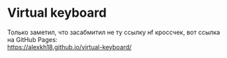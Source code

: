 # Virtual keyboard
Только заметил, что засабмитил не ту ссылку нf кроссчек, вот ссылка на GitHub Pages:   
https://alexkh18.github.io/virtual-keyboard/

